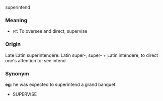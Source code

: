 superintend
### Meaning
+ _vt_: To oversee and direct; supervise

### Origin

Late Latin superintendere: Latin super-, super- + Latin intendere, to direct one's attention to; see intend

### Synonym

__eg__: he was expected to superintend a grand banquet

+ SUPERVISE



